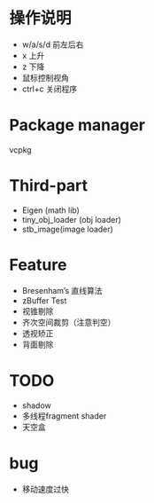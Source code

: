 # 操作说明
+ w/a/s/d 前左后右
+ x 上升
+ z 下降
+ 鼠标控制视角
+ ctrl+c 关闭程序

# Package manager
vcpkg

# Third-part
+ Eigen (math lib)
+ tiny_obj_loader (obj loader)
+ stb_image(image loader)

# Feature
+ Bresenham’s 直线算法
+ zBuffer Test
+ 视锥剔除
+ 齐次空间裁剪（注意判空）
+ 透视矫正
+ 背面剔除


# TODO
+ shadow
+ 多线程fragment shader
+ 天空盒

# bug
+ 移动速度过快